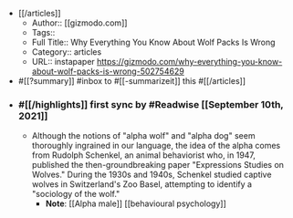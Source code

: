 - [[/articles]]
    - Author:: [[gizmodo.com]]
    - Tags::
    - Full Title:: Why Everything You Know About Wolf Packs Is Wrong
    - Category:: articles
    - URL:: instapaper https://gizmodo.com/why-everything-you-know-about-wolf-packs-is-wrong-502754629
- #[[?summary]]  #inbox to #[[-summarizeit]] this #[[/articles]]
- ### #[[/highlights]] first sync by #Readwise [[September 10th, 2021]]
    - Although the notions of "alpha wolf" and "alpha dog" seem thoroughly ingrained in our language, the idea of the alpha comes from Rudolph Schenkel, an animal behaviorist who, in 1947, published the then-groundbreaking paper "Expressions Studies on Wolves." During the 1930s and 1940s, Schenkel studied captive wolves in Switzerland's Zoo Basel, attempting to identify a "sociology of the wolf."
        - **Note**:  [[Alpha male]] [[behavioural psychology]]
